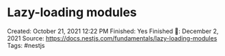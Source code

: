 # Lazy-loading modules

Created: October 21, 2021 12:22 PM
Finished: Yes
Finished 📅: December 2, 2021
Source: https://docs.nestjs.com/fundamentals/lazy-loading-modules
Tags: #nestjs